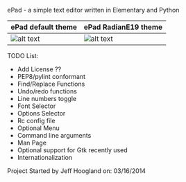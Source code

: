 ePad - a simple text editor written in Elementary and Python

ePad default theme| ePad RadianE19 theme
------------ | -------------
![alt text](https://dl.dropboxusercontent.com/u/1553662/Bodhi/ePad_default.png "ePad Default theme") | ![alt text](https://dl.dropboxusercontent.com/u/1553662/Bodhi/epad_radiancE19.png "ePad Default theme")


TODO List:
- Add License ??
- PEP8/pylint conformant
- Find/Replace Functions
- Undo/redo functions
- Line numbers toggle
- Font Selector
- Options Selector
- Rc config file
- Optional Menu
- Command line arguments
- Man Page
- Optional support for Gtk recently used
- Internationalization

Project Started by Jeff Hoogland on: 03/16/2014
